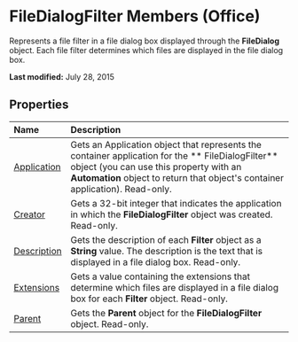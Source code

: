 
# FileDialogFilter Members (Office)
Represents a file filter in a file dialog box displayed through the  **FileDialog** object. Each file filter determines which files are displayed in the file dialog box.

 **Last modified:** July 28, 2015


## Properties



|**Name**|**Description**|
|:-----|:-----|
| [Application](279e26e3-0dbe-1fd2-3014-6dda0f9fb96d.md)|Gets an Application object that represents the container application for the ** FileDialogFilter** object (you can use this property with an **Automation** object to return that object's container application). Read-only.|
| [Creator](6e629add-d643-8e17-6fe2-cd3b24ddee6d.md)|Gets a 32-bit integer that indicates the application in which the  **FileDialogFilter** object was created. Read-only.|
| [Description](ae3c17d7-62e7-21f5-b543-ee498b7f4d23.md)|Gets the description of each  **Filter** object as a **String** value. The description is the text that is displayed in a file dialog box. Read-only.|
| [Extensions](ee80ebef-8214-8cef-9676-e6293e5d2a3f.md)|Gets a value containing the extensions that determine which files are displayed in a file dialog box for each  **Filter** object. Read-only.|
| [Parent](ad6cbf1a-d7f9-958c-4da4-cbe0c12ff5d1.md)|Gets the  **Parent** object for the **FileDialogFilter** object. Read-only.|
